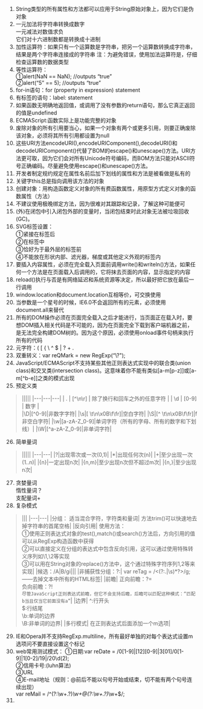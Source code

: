1.  String类型的所有属性和方法都可以应用于String原始对象上，因为它们是伪对象
2. 一元加法将字符串转换成数字  
     一元减法对数值求负  
     它们对十六进制数都是转换成十进制
3. 加性运算符：如果只有一个运算数是字符串，把另一个运算数转换成字符串，结果是两个字符串连接成的字符串
注：为避免错误，使用加法运算符是，仔细检查运算数的数据类型
4. 等性运算符：  
①alert(NaN == NaN); //outputs “true”  
②alert(“5” == 5); //outputs “true”
5. for-in语句：for (property in expression) statement
6. 有标签的语句：label: statement
7. 如果函数无明确地返回值，或调用了没有参数的return语句，那么它真正返回的值是undefined
8. ECMAScript:函数实际上是功能完整的对象
9. 废除对象的所有引用要当心，如果一个对象有两个或更多引用，则要正确废除该对象，必须将其所有引用都设置为null
10. 这些URI方法encodeURI(),encodeURIComponent(),decodeURI()和decodeURIComponent()代替了BOM的escape()和unescape()方法。URI方法更可取，因为它们会对所有Unicode符号编码，而BOM方法只能对ASCII符号正确编码。尽量避免使用escape()和unescape()方法。
11. 开发者制定规约规定在属性名前后加下划线的属性和方法是被看做是私有的
12. 关键字this总是指向调用该方法的对象
13. 创建对象：用构造函数定义对象的所有费函数属性，用原型方式定义对象的函数属性（方法）
14. 不建议使用极晚绑定方法，因为很难对其跟踪和记录，了解这种可能便可
15. (外)在闭包中引入闭包外部的变量时，当闭包结束时此对象无法被垃圾回收(GC)。
16. SVG标签设置：  
①紧接在<desc/>标签后  
②在<defs/>标签中  
③恰好为于最外层的<g/>标签前  
④不能放在形状内部、滤光器，梯度或其他定义外观的标签内
17. 要插入内容属性，必须在完全载入页面前调用write()和writeln()方法，如果任何一个方法是在页面载入后调用的，它将抹去页面的内容，显示指定的内容
18. reload()执行与否是有网络延迟和系统资源等决定，所以最好把它放在最后一行调用
19. window.location和document.location互相等价，可交换使用
20. 当参数是一个星号的时候，IE6.0不会返回所有的元素，必须使用document.all来替代
21. 所有的DOM操作必须在页面完全载入之后才能进行，当页面正在载入时，要想DOM插入相关代码是不可能的，因为在页面完全下载到客户端机器之前，是无法完全构建DOM树的。因为这个原因，必须使用onload事件句柄来执行所有的代码
22. 元字符：(  [ { \ ^ $ | ? + .
23. 双重转义：var reQMark = new RegExp(“\\?");
24. JavaScript/ECMAScript不支持某些其他正则表达式实现中的联合类(union class)和交叉类(intersection class)。这意味着你不能有类似[a-m[p-z]]或[a-m[^b-e]]之类的模式出现
25. 预定义类  
>|||||
|---|---|---|
| . | [^\n\r] | 除了换行和回车之外的任意字符 | 
| \d | [0-9] | 数字 |  
|\D|[^0-9]|非数字字符|
|\s|[ \t\n\x0B\f\fr]|空白字符|
|\S|[^ \t\n\x0B\f\fr]|f非空白字符|
|\w|[a-zA-Z_0-9]|单词字符（所有的字母、所有的数字和下划线）|
|\W|[^a-zA-Z_0-9]|非单词字符|

26. 简单量词
> |||||
|---|---|
|?|出现零次或一次(0,1)|
|*|出现任何次(n)|
|+|至少出现一次(1..n)|
|{n}|一定出现n次|
|{n,m}|至少出现n次但不超过m次|
|{n,}|至少出现n次|
27. 贪婪量词  
        惰性量词？  
        支配量词+
28. 复杂模式  
> |||
|---|---|
|分组：
适当混合字符，字符类和量词|
方法trim()可以快速地去掉字符串的首尾空格|
|反向引用|
使用方法：  
①使用正则表达式对象的test(),match()或search()方法后，方向引用的值可以从RegExp构造函数中获得  
②可以直接定义在分组的表达式中包含反向引用，这可以通过使用特殊转义序列如\1,\2等实现  
③可以用在String对象的replace()方法中，这个通过特殊字符序列$1,$2等来实现|
|候选：/A|B/gi|||
|非捕获性分组：?:|
var reTag = /<(?:.|\s)*?>/g;——去掉文本中所有的HTML标签|
|前瞻|
正向前瞻：?=  
负向前瞻：?!  
`尽管JavaScript正则表达式前瞻，但它不会支持后瞻，后瞻可以匹配这种模式：“匹配b当且仅当它前面没有a”`|
|边界|
^:行开头  
$:行结尾  
\b:单词的边界  
\B:非单词的边界|
|多行模式|
在正则表达式后面添加一个m选项|
29. IE和Opera并不支持RegExp.multiline，所有最好单独的对每个表达式设置m选项问不要直接设置这个标记
30. web常用测试模式：
     ①日期:var reDate = /0[1-9]|[12][0-9]|3[01]\/0[1-9]|1[0-2]\/19|/20\d(2);  
     ②信用卡号:(luhn算法)  
     ③URL  
     ④E-mail地址（规则：@前后不能以句号开始或结束，切不能有两个句号连续出现）  
          var reMail = /^(?:\w+\.?)*\w+@(?:\w+\.?)*\w+$/;
31. 
